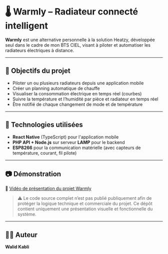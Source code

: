 # 🌡️ Warmly – Radiateur connecté intelligent

**Warmly** est une alternative personnelle à la solution Heatzy, développée seul dans le cadre de mon BTS CIEL, visant à piloter et automatiser les radiateurs électriques à distance.

---

## 🎯 Objectifs du projet

- Piloter un ou plusieurs radiateurs depuis une application mobile
- Créer un planning automatique de chauffe
- Visualiser la consommation électrique en temps réel (courbes)
- Suivre la température et l’humidité par pièce et radiateur en temps réel
- Être notifié de chaque changement de mode et de température

---

## 🔧 Technologies utilisées

- **React Native** (TypeScript) pour l'application mobile
- **PHP API + Node.js** sur serveur **LAMP** pour le backend
- **ESP8266** pour la communication matérielle (avec capteurs de température, courant, fil pilote)

---

## 📷 Démonstration

🎥 [Vidéo de présentation du projet Warmly](https://youtube.com/TON-LIEN-ICI)

> ⚠️ Le code source complet n’est pas publié publiquement afin de protéger la logique technique et commerciale du projet. Ce dépôt contient uniquement une présentation visuelle et fonctionnelle du système.

---

## 🙋‍♂️ Auteur

**Walid Kabli**  
